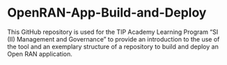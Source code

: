 # OpenRAN-App-Build-and-Deploy
This GitHub repository is used for the TIP Academy Learning Program “SI (II) Management and Governance” to provide an introduction to the use of the tool and an exemplary structure of a repository to build and deploy an Open RAN application.
